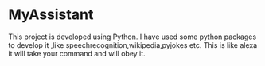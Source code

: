 # MyAssistant
This project is developed using Python. I have used some python packages to develop it ,like speechrecognition,wikipedia,pyjokes etc. This is like alexa it will take your command and will obey it.
